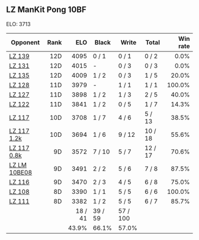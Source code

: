 ## LZ ManKit Pong 10BF ##

ELO: 3713

Opponent | Rank | ELO | Black | Write | Total | Win rate
---------|-----:|----:|-------|-------|-------|-------:
[LZ 139](LZ%20139.md) | 12D | 4095 | 0 / 1 | 0 / 1 | 0 / 2 | 0.0%
[LZ 131](LZ%20131.md) | 12D | 4015 | - | 0 / 3 | 0 / 3 | 0.0%
[LZ 135](LZ%20135.md) | 12D | 4009 | 1 / 2 | 0 / 3 | 1 / 5 | 20.0%
[LZ 128](LZ%20128.md) | 11D | 3979 | - | 1 / 1 | 1 / 1 | 100.0%
[LZ 127](LZ%20127.md) | 11D | 3898 | 1 / 2 | 1 / 3 | 2 / 5 | 40.0%
[LZ 122](LZ%20122.md) | 11D | 3841 | 1 / 2 | 0 / 5 | 1 / 7 | 14.3%
[LZ 117](LZ%20117.md) | 10D | 3708 | 1 / 7 | 4 / 6 | 5 / 13 | 38.5%
[LZ 117 1.2k](LZ%20117%201.2k.md) | 10D | 3694 | 1 / 6 | 9 / 12 | 10 / 18 | 55.6%
[LZ 117 0.8k](LZ%20117%200.8k.md) | 9D | 3572 | 7 / 10 | 5 / 7 | 12 / 17 | 70.6%
[LZ LM 10BE08](LZ%20LM%2010BE08.md) | 9D | 3491 | 2 / 2 | 5 / 6 | 7 / 8 | 87.5%
[LZ 116](LZ%20116.md) | 9D | 3470 | 2 / 3 | 4 / 5 | 6 / 8 | 75.0%
[LZ 108](LZ%20108.md) | 8D | 3390 | 1 / 1 | 5 / 5 | 6 / 6 | 100.0%
[LZ 111](LZ%20111.md) | 8D | 3382 | 1 / 2 | 5 / 5 | 6 / 7 | 85.7%
 | | | 18 / 41 | 39 / 59 | 57 / 100 | 
 | | | 43.9% | 66.1% | 57.0% | 
